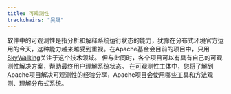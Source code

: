 ```yaml
---
title: 可观测性
trackchairs: "吴晟"
---
```


软件中的可观测性是指分析和解释系统运行状态的能力，犹豫在分布式环境官方运用的今天，这种能力越来越受到重视。在Apache基金会目前的项目中，只用[SkyWalking](https://skywalking.apache.org)关注于这个技术领域。
但与此同时，各个项目可以有具有自己的可观测性解决方案，帮助最终用户理解系统状态。
在可观测性主体中，您将了解到Apache项目解决可观测性的经验分享，Apache项目会使用哪些工具和方法观测、理解分布式系统。
